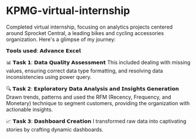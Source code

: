 # KPMG-virtual-internship
Completed virtual internship, focusing on analytics projects centered around Sprocket Central, a leading bikes and cycling accessories organization. Here's a glimpse of my journey:

𝗧𝗼𝗼𝗹𝘀 𝘂𝘀𝗲𝗱: 𝗔𝗱𝘃𝗮𝗻𝗰𝗲 𝗘𝘅𝗰𝗲𝗹

📊 𝗧𝗮𝘀𝗸 𝟭: 𝗗𝗮𝘁𝗮 𝗤𝘂𝗮𝗹𝗶𝘁𝘆 𝗔𝘀𝘀𝗲𝘀𝘀𝗺𝗲𝗻𝘁
 This included dealing with missing values, ensuring correct data type formatting, and resolving data inconsistencies using power query.

🔍 𝗧𝗮𝘀𝗸 𝟮: 𝗘𝘅𝗽𝗹𝗼𝗿𝗮𝘁𝗼𝗿𝘆 𝗗𝗮𝘁𝗮 𝗔𝗻𝗮𝗹𝘆𝘀𝗶𝘀 𝗮𝗻𝗱 𝗜𝗻𝘀𝗶𝗴𝗵𝘁𝘀 𝗚𝗲𝗻𝗲𝗿𝗮𝘁𝗶𝗼𝗻
Drawn trends, patterns and used the RFM (Recency, Frequency, and Monetary) technique to segment customers, providing the organization with actionable insights.

📈 𝗧𝗮𝘀𝗸 𝟯: 𝗗𝗮𝘀𝗵𝗯𝗼𝗮𝗿𝗱 𝗖𝗿𝗲𝗮𝘁𝗶𝗼𝗻
I transformed raw data into captivating stories by crafting dynamic dashboards.

